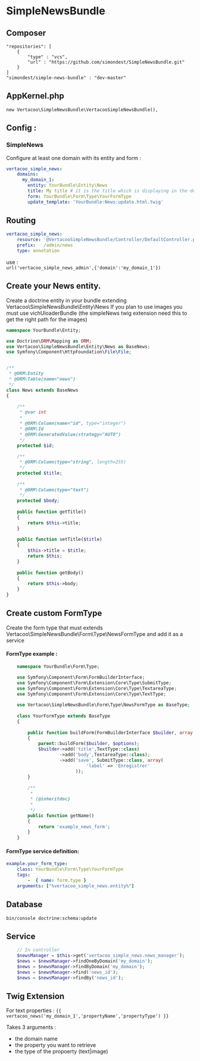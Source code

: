 # SimpleNewsBundle

## Composer
	"repositories": [
        {
	        "type" : "vcs",
	        "url" : "https://github.com/simondest/SimpleNewsBundle.git"
	    }
    ]
    "simondest/simple-news-bundle" : "dev-master"

## AppKernel.php
    new Vertacoo\SimpleNewsBundle\VertacooSimpleNewsBundle(),
    
## Config :
### SimpleNews
Configure at least one domain with its entity and form : 
```yaml
vertacoo_simple_news:
    domains: 
      my_domain_1: 
      	entity: YourBundle\Entity\News
      	title: My title # it is the title which is displaying in the default admin template
        form: YourBundle\Form\Type\YourFormType 
        update_template: 'YourBundle:News:update.html.twig'
```    
## Routing
```yaml
vertacoo_simple_news:
    resource: '@VertacooSimpleNewsBundle/Controller/DefaultController.php'
    prefix:   /admin/news
    type: annotation
```	    
use :  
    `url('vertacoo_simple_news_admin',{'domain':'my_domain_1'})`
        
## Create your News entity.
Create a doctrine entity in your bundle extending Vertacoo\SimpleNewsBundle\Entity\News
If you plan to use images you must use vichUloaderBundle (the simpleNews twig extension need this to get the right path for the images)
````php
namespace YourBundle\Entity;

use Doctrine\ORM\Mapping as ORM;
use Vertacoo\SimpleNewsBundle\Entity\News as BaseNews;
use Symfony\Component\HttpFoundation\File\File;


/**
 * @ORM\Entity
 * @ORM\Table(name="news")
 */
class News extends BaseNews
{
    
    /**
     * @var int
     *
     * @ORM\Column(name="id", type="integer")
     * @ORM\Id
     * @ORM\GeneratedValue(strategy="AUTO")
     */
    protected $id;
    
    /**
     * @ORM\Column(type="string", length=255)
     */
    protected $title;
    
    /**
     * @ORM\Column(type="text")
     */
    protected $body;
    
    public function getTitle()
    {
        return $this->title;
    }
    
    public function setTitle($title)
    {
        $this->title = $title;
        return $this;
    }
    
    public function getBody()
    {
        return $this->body;
    }
}
````	


## Create custom FormType
Create the form type that must extends Vertacoo\SimpleNewsBundle\Form\Type\NewsFormType and add it as a service

#### FormType example :
````php
	namespace YourBundle\Form\Type;

	use Symfony\Component\Form\FormBuilderInterface;
	use Symfony\Component\Form\Extension\Core\Type\SubmitType;
	use Symfony\Component\Form\Extension\Core\Type\TextareaType;
	use Symfony\Component\Form\Extension\Core\Type\TextType;
	
	use Vertacoo\SimpleNewsBundle\Form\Type\NewsFormType as BaseType;
	
	class YourFormType extends BaseType
	{
	
	    public function buildForm(FormBuilderInterface $builder, array $options)
	    {
	        parent::buildForm($builder, $options);
	        $builder->add('title',TextType::class)
	        		->add('body',TextareaType::class);
	        		->add('save', SubmitType::class, array(
					          'label' => 'Enregistrer'
					      ));
	    }
	
	    /**
	     *
	     * {@inheritdoc}
	     *
	     */
	    public function getName()
	    {
	        return 'example_news_form';
	    }
	}
````
#### FormType service definition:
````yaml
example.your_form_type:
    class: YourBundle\Form\Type\YourFormType
    tags:
        -  { name: form.type }
    arguments: ["%vertacoo_simple_news.entity%"]
````

## Database
	bin/console doctrine:schema:update    

## Service
````php
	// In controller
	$newsManager = $this->get('vertacoo_simple_news.news_manager');
    $news = $newsManager->findOneByDomain('my_domain');
    $news = $newsManager->findByDomain('my_domain');
    $news = $newsManager->find('news_id');
    $news = $newsManager->findBy('news_id');
````   
## Twig Extension
For text properties :
	`{{ vertacoo_news('my_domain_1','propertyName','propertyType') }}`

Takes 3 arguments :
- the domain name
- the property you want to retrieve
- the type of the propoerty (text|image)


